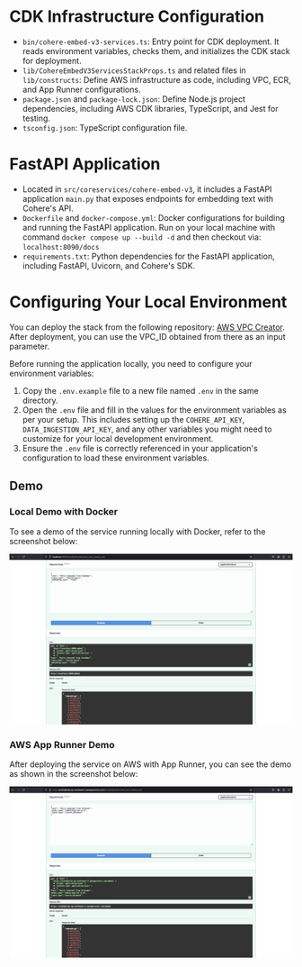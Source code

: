 # CDK Infrastructure Configuration

- `bin/cohere-embed-v3-services.ts`: Entry point for CDK deployment. It reads environment variables, checks them, and initializes the CDK stack for deployment.
- `lib/CohereEmbedV3ServicesStackProps.ts` and related files in `lib/constructs`: Define AWS infrastructure as code, including VPC, ECR, and App Runner configurations.
- `package.json` and `package-lock.json`: Define Node.js project dependencies, including AWS CDK libraries, TypeScript, and Jest for testing.
- `tsconfig.json`: TypeScript configuration file.

# FastAPI Application

- Located in `src/coreservices/cohere-embed-v3`, it includes a FastAPI application `main.py` that exposes endpoints for embedding text with Cohere's API.
- `Dockerfile` and `docker-compose.yml`: Docker configurations for building and running the FastAPI application. Run on your local machine with command `docker compose up --build -d` and then checkout via: `localhost:8090/docs`
- `requirements.txt`: Python dependencies for the FastAPI application, including FastAPI, Uvicorn, and Cohere's SDK.

# Configuring Your Local Environment

You can deploy the stack from the following repository: [AWS VPC Creator](https://github.com/SofarDatas/aws-vpc-creator). After deployment, you can use the VPC_ID obtained from there as an input parameter.

Before running the application locally, you need to configure your environment variables:

1. Copy the `.env.example` file to a new file named `.env` in the same directory.
2. Open the `.env` file and fill in the values for the environment variables as per your setup. This includes setting up the `COHERE_API_KEY`, `DATA_INGESTION_API_KEY`, and any other variables you might need to customize for your local development environment.
3. Ensure the `.env` file is correctly referenced in your application's configuration to load these environment variables.

## Demo

### Local Demo with Docker

To see a demo of the service running locally with Docker, refer to the screenshot below:

![Local Demo with Docker](assets/demo_local_host.png)

### AWS App Runner Demo

After deploying the service on AWS with App Runner, you can see the demo as shown in the screenshot below:

![AWS App Runner Demo](assets/demo_app_runner_aws.png)
